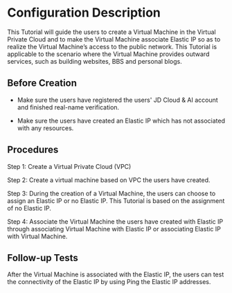 # Configuration Description

This Tutorial will guide the users to create a Virtual Machine in the Virtual Private Cloud and to make the Virtual Machine associate Elastic IP so as to realize the Virtual Machine’s access to the public network. This Tutorial is applicable to the scenario where the Virtual Machine provides outward services, such as building websites, BBS and personal blogs.

## Before Creation

- Make sure the users have registered the users' JD Cloud & AI account and finished real-name verification.

- Make sure the users have created an Elastic IP which has not associated with any resources.

## Procedures

Step 1: Create a Virtual Private Cloud (VPC)

Step 2: Create a virtual machine based on VPC the users have created.

Step 3: During the creation of a Virtual Machine, the users can choose to assign an Elastic IP or no Elastic IP. This Tutorial is based on the assignment of no Elastic IP.

Step 4: Associate the Virtual Machine the users have created with Elastic IP through associating Virtual Machine with Elastic IP or associating Elastic IP with Virtual Machine.

## Follow-up Tests

After the Virtual Machine is associated with the Elastic IP, the users can test the connectivity of the Elastic IP by using Ping the Elastic IP addresses.
